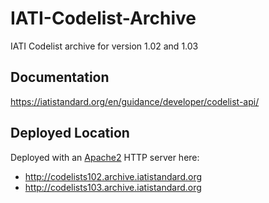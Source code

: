 # IATI-Codelist-Archive
IATI Codelist archive for version 1.02 and 1.03

## Documentation

https://iatistandard.org/en/guidance/developer/codelist-api/

## Deployed Location

Deployed with an [Apache2](https://httpd.apache.org) HTTP server here:

- http://codelists102.archive.iatistandard.org
- http://codelists103.archive.iatistandard.org
